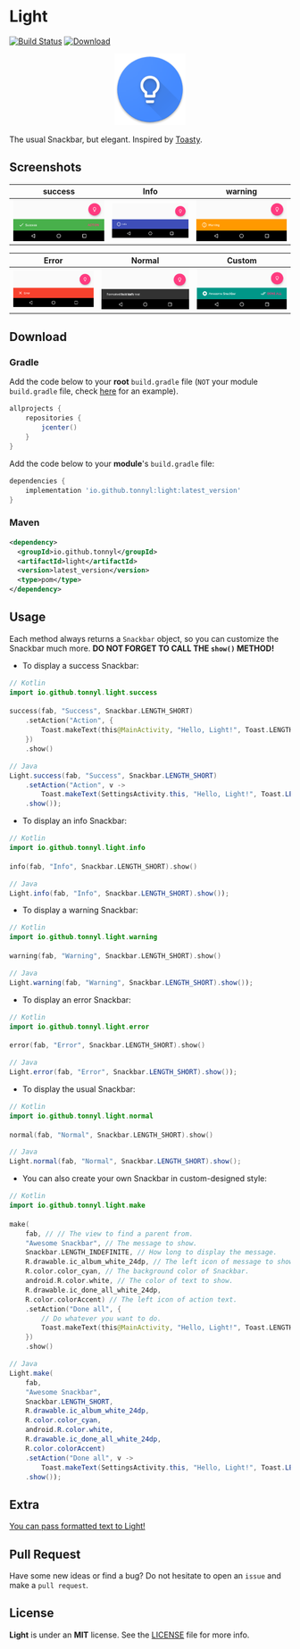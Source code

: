 # Light
[![Build Status](https://travis-ci.org/TonnyL/Light.svg?branch=master)](https://travis-ci.org/TonnyL/Light)
[ ![Download](https://api.bintray.com/packages/tonnyl/maven/light/images/download.svg) ](https://bintray.com/tonnyl/maven/light/_latestVersion)

<div align="center">
	<img src="./images/ic_launcher.png" width="128">
</div>

The usual Snackbar, but elegant. Inspired by [Toasty](https://github.com/GrenderG/Toasty).

## Screenshots

|     success     |      Info       |     warning     |
| :-------------: | :-------------: | :-------------: |
| ![Success](./images/success.png)  | ![Info](./images/info.png)       | ![Warning](./images/warning.png) |

|      Error      |     Normal      |      Custom     |
| :-------------: | :-------------: | :-------------: |
| ![Error](./images/error.png)      | ![Normal](./images/normal.png)   | ![Custom](./images/custom.png)   |

## Download

### Gradle

Add the code below to your **root** `build.gradle` file (`NOT` your module `build.gradle` file, check [here](./build.gradle) for an example).

```gradle
allprojects {
    repositories {
        jcenter()
    }
}
```

Add the code below to your **module**'s `build.gradle` file:

```gradle
dependencies {
	implementation 'io.github.tonnyl:light:latest_version'
}
```

### Maven

```xml
<dependency>
  <groupId>io.github.tonnyl</groupId>
  <artifactId>light</artifactId>
  <version>latest_version</version>
  <type>pom</type>
</dependency>
```

## Usage

Each method always returns a `Snackbar` object, so you can customize the Snackbar much more. **DO NOT FORGET TO CALL THE `show()` METHOD!**

+ To display a success Snackbar:

```Kotlin
// Kotlin
import io.github.tonnyl.light.success

success(fab, "Success", Snackbar.LENGTH_SHORT)
	.setAction("Action", {
		Toast.makeText(this@MainActivity, "Hello, Light!", Toast.LENGTH_SHORT).show()
	})
	.show()
```

```Java
// Java
Light.success(fab, "Success", Snackbar.LENGTH_SHORT)
	.setAction("Action", v ->
		Toast.makeText(SettingsActivity.this, "Hello, Light!", Toast.LENGTH_SHORT).show())
	.show());
```

+ To display an info Snackbar:

```Kotlin
// Kotlin
import io.github.tonnyl.light.info

info(fab, "Info", Snackbar.LENGTH_SHORT).show()
```

```Java
// Java
Light.info(fab, "Info", Snackbar.LENGTH_SHORT).show());
```

+ To display a warning Snackbar:

```Kotlin
// Kotlin
import io.github.tonnyl.light.warning

warning(fab, "Warning", Snackbar.LENGTH_SHORT).show()
```

```Java
// Java
Light.warning(fab, "Warning", Snackbar.LENGTH_SHORT).show());
```

+ To display an error Snackbar:

```Kotlin
// Kotlin
import io.github.tonnyl.light.error

error(fab, "Error", Snackbar.LENGTH_SHORT).show()
```

```Java
// Java
Light.error(fab, "Error", Snackbar.LENGTH_SHORT).show());
```

+ To display the usual Snackbar:

```Kotlin
// Kotlin
import io.github.tonnyl.light.normal

normal(fab, "Normal", Snackbar.LENGTH_SHORT).show()
```

```Java
// Java
Light.normal(fab, "Normal", Snackbar.LENGTH_SHORT).show();
```

+ You can also create your own Snackbar in custom-designed style:

```Kotlin
// Kotlin
import io.github.tonnyl.light.make

make(
	fab, // // The view to find a parent from.
	"Awesome Snackbar", // The message to show.
	Snackbar.LENGTH_INDEFINITE, // How long to display the message.
	R.drawable.ic_album_white_24dp, // The left icon of message to show.
	R.color.color_cyan, // The background color of Snackbar.
	android.R.color.white, // The color of text to show.
	R.drawable.ic_done_all_white_24dp,
	R.color.colorAccent) // The left icon of action text.
	.setAction("Done all", {
		// Do whatever you want to do.
		Toast.makeText(this@MainActivity, "Hello, Light!", Toast.LENGTH_SHORT).show()
	})
	.show()
```

```Java
// Java
Light.make(
	fab,
	"Awesome Snackbar",
	Snackbar.LENGTH_SHORT,
	R.drawable.ic_album_white_24dp,
	R.color.color_cyan,
	android.R.color.white,
	R.drawable.ic_done_all_white_24dp,
	R.color.colorAccent)
	.setAction("Done all", v ->
		Toast.makeText(SettingsActivity.this, "Hello, Light!", Toast.LENGTH_SHORT).show())
	.show());
```

## Extra

[You can pass formatted text to Light!](./app/src/main/java/io/github/tonnyl/sample/MainActivity.kt#L70-L79)

## Pull Request

Have some new ideas or find a bug? Do not hesitate to open an `issue` and make a `pull request`.

## License

**Light** is under an **MIT** license. See the [LICENSE](LICENSE) file for more info.
